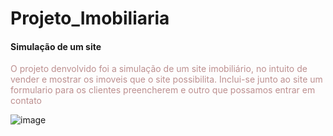 # Projeto_Imobiliaria
<h4>Simulação de um site</h4>
<p style="color: RosyBrown;">O projeto denvolvido foi a simulação de um site
imobiliário, no intuito de vender e mostrar os
imoveis que o site possibilita. Inclui-se junto
ao site um formulario para os clientes preencherem
e outro que possamos entrar em contato</p>

![image](https://user-images.githubusercontent.com/88691821/158715436-1f8a44df-f424-4754-a6d3-fc99d3da2bf6.png)
